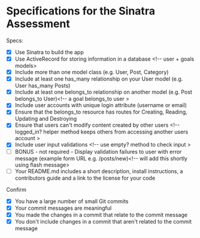 # Specifications for the Sinatra Assessment

Specs:
- [x] Use Sinatra to build the app <!-- used corneal gem/ uses sinatra -->
- [x] Use ActiveRecord for storing information in a database <!-- user + goals models>
- [x] Include more than one model class (e.g. User, Post, Category)<!-- user and goals -->
- [x] Include at least one has_many relationship on your User model (e.g. User has_many Posts) <!-- a user has_many goals -->
- [x] Include at least one belongs_to relationship on another model (e.g. Post belongs_to User)<!-- a goal belongs_to user >
- [x] Include user accounts with unique login attribute (username or email)<!-- login with username -->
- [x] Ensure that the belongs_to resource has routes for Creating, Reading, Updating and Destroying <!-- goals controller has routes for CRUD -->
- [x] Ensure that users can't modify content created by other users <!-- logged_in? helper method keeps others from accessing another users account >
- [x] Include user input validations <!-- use empty? method to check input >
- [ ] BONUS - not required - Display validation failures to user with error message (example form URL e.g. /posts/new)<!-- will add this shortly using flash message>
- [ ] Your README.md includes a short description, install instructions, a contributors guide and a link to the license for your code

Confirm
- [x] You have a large number of small Git commits
- [x] Your commit messages are meaningful
- [x] You made the changes in a commit that relate to the commit message
- [x] You don't include changes in a commit that aren't related to the commit message